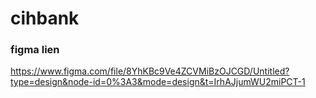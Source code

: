 # cihbank
### figma lien ###
https://www.figma.com/file/8YhKBc9Ve4ZCVMiBzOJCGD/Untitled?type=design&node-id=0%3A3&mode=design&t=IrhAJjumWU2miPCT-1
